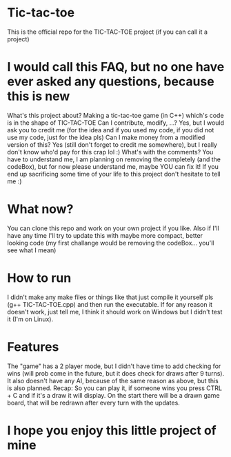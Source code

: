 # Tic-tac-toe
This is the official repo for the TIC-TAC-TOE project (if you can call it a project)

# I would call this FAQ, but no one have ever asked any questions, because this is new

What's this project about?
Making a tic-tac-toe game (in C++) which's code is in the shape of TIC-TAC-TOE
Can I contribute, modify, ...?
Yes, but I would ask you to credit me (for the idea and if you used my code, if you did not use my code, just for the idea pls)
Can I make money from a modified version of this?
Yes (still don't forget to credit me somewhere), but I really don't know who'd pay for this crap lol :)
What's with the comments?
You have to understand me, I am planning on removing the completely (and the codeBox), but for now please understand me, maybe YOU can fix it! If you end up sacrificing some time of your life to this project don't hesitate to tell me :)

#  What now?

You can clone this repo and work on your own project if you like.
Also if I'll have any time I'll try to update this with maybe more compact, better looking code (my first challange would be removing the codeBox... you'll see what I mean)

# How to run

I didn't make any make files or things like that just compile it yourself pls (g++ TIC-TAC-TOE.cpp) and then run the executable. If for any reason it doesn't work, just tell me, I think it should work on Windows but I didn't test it (I'm on Linux).

# Features

The "game" has a 2 player mode, but I didn't have time to add checking for wins (will prob come in the future, but it does check for draws after 9 turns). It also doesn't have any AI, because of the same reason as above, but this is also planned.
Recap: So you can play it, if someone wins you press CTRL + C and if it's a draw it will display. On the start there will be a drawn game board, that will be redrawn after every turn with the updates.

# I hope you enjoy this little project of mine
